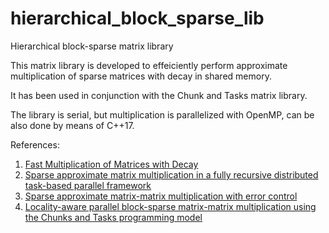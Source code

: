 # hierarchical_block_sparse_lib
Hierarchical block-sparse matrix library

This matrix library is developed to effeiciently perform approximate multiplication of sparse matrices with decay in shared memory. 

It has been used in conjunction with the Chunk and Tasks matrix library.

The library is serial, but multiplication is parallelized with OpenMP, can be also done by means of C++17.

References:
1. [Fast Multiplication of Matrices with Decay](https://arxiv.org/abs/1011.3534)
2. [Sparse approximate matrix multiplication in a fully recursive distributed task-based parallel framework](https://arxiv.org/abs/1906.08148)
3. [Sparse approximate matrix-matrix multiplication with error control](https://arxiv.org/abs/2005.10680)
4. [Locality-aware parallel block-sparse matrix-matrix multiplication using the Chunks and Tasks programming model](https://arxiv.org/abs/1501.07800)

